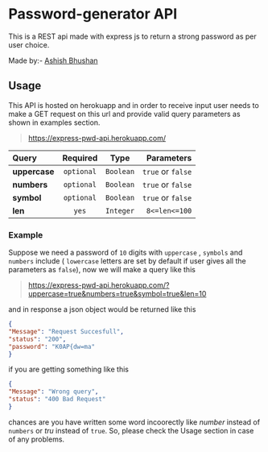 # **Password-generator API**

This is a REST api made with express js to return a strong password as per user choice. 

Made by:- [Ashish Bhushan](https://github.com/code-withAshish)

## Usage

This API is hosted on herokuapp and in order to receive input user needs to make a GET request on this url and provide valid query parameters as shown in examples section.

> https://express-pwd-api.herokuapp.com/

| Query          |     Required      |   Type    |    Parameters    |
| :---           |    :----:         |   :----:  |       ---:       |
| **uppercase**  |     `optional`    |`Boolean`  | `true` or `false`|
| **numbers**  |     `optional`    |`Boolean`  | `true` or `false`|            
| **symbol**     |     `optional`    |`Boolean`  | `true` or `false`|                
|  **len**       |        `yes`      | `Integer` | `8<=len<=100`    |

### Example

Suppose we need a password of `10` digits with `uppercase` , `symbols` and `numbers` include ( `lowercase` letters are set by default if user gives all the parameters as `false`), now we will make a query like this

> https://express-pwd-api.herokuapp.com/?uppercase=true&numbers=true&symbol=true&len=10

and in response a json object would be returned like this 

```json
{
"Message": "Request Succesfull",
"status": "200",
"password": "K0AP{dw=ma"
}
```

if you are getting something like this 

```json
{
"Message": "Wrong query",
"status": "400 Bad Request"
}
```

chances are you have written some word incoorectly like *number* instead of `numbers` or *tru* instead of `true`.
So, please check the Usage section in case of any problems.